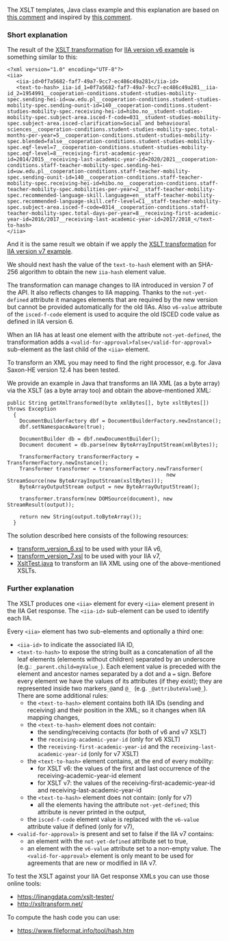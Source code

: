 The XSLT templates, Java class example and this explanation are based on
[this comment](https://github.com/erasmus-without-paper/ewp-specs-api-iias/issues/109#issuecomment-1593875245)
and inspired by [this comment](https://github.com/erasmus-without-paper/ewp-specs-api-iias/issues/109#issuecomment-1569982153).

### Short explanation

The result of the [XSLT transformation](transform_version_6.xsl) for
[IIA version v6 example](https://raw.githubusercontent.com/erasmus-without-paper/ewp-specs-api-iias/stable-v7/resources/xsltKit/get-response-v6.xml)
is something similar to this:

```
<?xml version="1.0" encoding="UTF-8"?>
<iia>
   <iia-id>0f7a5682-faf7-49a7-9cc7-ec486c49a281</iia-id>
   <text-to-hash>_iia-id_1=0f7a5682-faf7-49a7-9cc7-ec486c49a281__iia-id_2=1954991__cooperation-conditions.student-studies-mobility-spec.sending-hei-id=uw.edu.pl__cooperation-conditions.student-studies-mobility-spec.sending-ounit-id=140__cooperation-conditions.student-studies-mobility-spec.receiving-hei-id=hibo.no__student-studies-mobility-spec.subject-area.isced-f-code=031__student-studies-mobility-spec.subject-area.isced-clarification=Social and behavioural sciences__cooperation-conditions.student-studies-mobility-spec.total-months-per-year=5__cooperation-conditions.student-studies-mobility-spec.blended=false__cooperation-conditions.student-studies-mobility-spec.eqf-level=7__cooperation-conditions.student-studies-mobility-spec.eqf-level=8__receiving-first-academic-year-id=2014/2015__receiving-last-academic-year-id=2020/2021__cooperation-conditions.staff-teacher-mobility-spec.sending-hei-id=uw.edu.pl__cooperation-conditions.staff-teacher-mobility-spec.sending-ounit-id=140__cooperation-conditions.staff-teacher-mobility-spec.receiving-hei-id=hibo.no__cooperation-conditions.staff-teacher-mobility-spec.mobilities-per-year=2__staff-teacher-mobility-spec.recommended-language-skill.language=en__staff-teacher-mobility-spec.recommended-language-skill.cefr-level=C1__staff-teacher-mobility-spec.subject-area.isced-f-code=0314__cooperation-conditions.staff-teacher-mobility-spec.total-days-per-year=8__receiving-first-academic-year-id=2016/2017__receiving-last-academic-year-id=2017/2018_</text-to-hash>
</iia>
```

And it is the same result we obtain if we apply the [XSLT transformation](transform_version_7.xsl) for
[IIA version v7 example](https://raw.githubusercontent.com/erasmus-without-paper/ewp-specs-api-iias/stable-v7/resources/xsltKit/get-response-v7.xml).

We should next hash the value of the `text-to-hash` element with an SHA-256 algorithm to obtain the new `iia-hash` element value.

The transformation can manage changes to IIA introduced in version 7 of the API. It also reflects changes to IIA mapping.
Thanks to the `not-yet-defined` attribute it manages elements that are required by the new version but cannot be provided automatically for the old IIAs.
Also `v6-value` attribute of the `isced-f-code` element is used to acquire the old ISCED code value as defined in IIA version 6. 

When an IIA has at least one element with the attribute `not-yet-defined`,
the transformation adds a `<valid-for-approval>false</valid-for-approval>` sub-element as the last child of the `<iia>` element.

To transform an XML you may need to find the right processor,
e.g. for Java Saxon-HE version 12.4 has been tested.

We provide an example in Java that transforms an IIA XML (as a byte array) via the XSLT (as a byte array too) and obtain the above-mentioned XML:

```
public String getXmlTransformed(byte xmlBytes[], byte xsltBytes[]) throws Exception
  {
    DocumentBuilderFactory dbf = DocumentBuilderFactory.newInstance();
    dbf.setNamespaceAware(true);
      
    DocumentBuilder db = dbf.newDocumentBuilder();
    Document document = db.parse(new ByteArrayInputStream(xmlBytes)); 
    
    TransformerFactory transformerFactory = TransformerFactory.newInstance();
    Transformer transformer = transformerFactory.newTransformer(
                                                    new StreamSource(new ByteArrayInputStream(xsltBytes)));
    ByteArrayOutputStream output = new ByteArrayOutputStream();
     
    transformer.transform(new DOMSource(document), new StreamResult(output));
     
    return new String(output.toByteArray());
  } 
```

The solution described here consists of the following resources:
- [transform_version_6.xsl](transform_version_6.xsl) to be used with your IIA v6,
- [transform_version_7.xsl](transform_version_7.xsl) to be used with your IIA v7,
- [XsltTest.java](XsltTest.java) to transform an IIA XML using one of the above-mentioned XSLTs.


### Further explanation


The XSLT produces one `<iia>` element for every `<iia>` element present in the IIA Get response.
The `<iia-id>` sub-element can be used to identify each IIA.

Every `<iia>` element has two sub-elements and optionally a third one:
 - `<iia-id>` to indicate the associated IIA ID,
 - `<text-to-hash>` to expose the string built as a concatenation of all the leaf elements (elements without children)
   separated by an underscore (e.g.: `_parent.child=myValue_`).
   Each element value is preceded with the element and ancestor names separated by a dot and a `=` sign.
   Before every element we have the values of its attributes (if they exist);
   they are represented inside two markers` _@ `and `@_ `(e.g. `_@attributeValue@_`). There are some additional rules:
   - the `<text-to-hash>` element contains both IIA IDs (sending and receiving) and their position in the XML; so it changes when IIA mapping changes,
   - the `<text-to-hash>` element does not contain:
     - the sending/receiving contacts (for both of v6 and v7 XSLT)
     - the `receiving-academic-year-id` (only for v6 XSLT)
     - the `receiving-first-academic-year-id` and the `receiving-last-academic-year-id` (only for v7 XSLT)
   - the `<text-to-hash>` element contains, at the end of every mobility:
     - for XSLT v6: the values of the first and last occurrence of the receiving-academic-year-id element
     - for XSLT v7: the values of the receiving-first-academic-year-id and receiving-last-academic-year-id
   - the `<text-to-hash>` element does not contain: (only for v7)
     - all the elements having the attribute `not-yet-defined`; this attribute is never printed in the output,
   - the `isced-f-code` element value is replaced with the `v6-value` attribute value if defined (only for v7),
 - `<valid-for-approval>` is present and set to false if the IIA v7 contains:
   - an element with the `not-yet-defined` attribute set to true,
   - an element with the `v6-value` attribute set to a non-empty value.
The `<valid-for-approval>` element is only meant to be used for agreements that are new or modified in IIA v7.

To test the XSLT against your IIA Get response XMLs you can use those online tools:
 - https://linangdata.com/xslt-tester/
 - http://xsltransform.net/

To compute the hash code you can use:
 - https://www.fileformat.info/tool/hash.htm